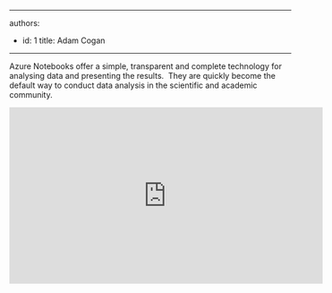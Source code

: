 

---
authors:
  - id: 1
    title: Adam Cogan
---




<span class='intro'> ​​​​​Azure Notebooks offer a simple, transparent and complete technology for analysing data and presenting the results. &#160;They are quickly become the default way to conduct data analysis in the scientific and academic community.<br> </span>

<iframe width="560" height="315" src="https&#58;//www.youtube.com/embed/sUN5eIfbVM0?end=4107" frameborder="0"></iframe>​<br>


